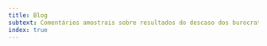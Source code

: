 ```yaml
---
title: Blog
subtext: Comentários amostrais sobre resultados do descaso dos burocratas de Brasília... consciências vendidas.
index: true
---
```

